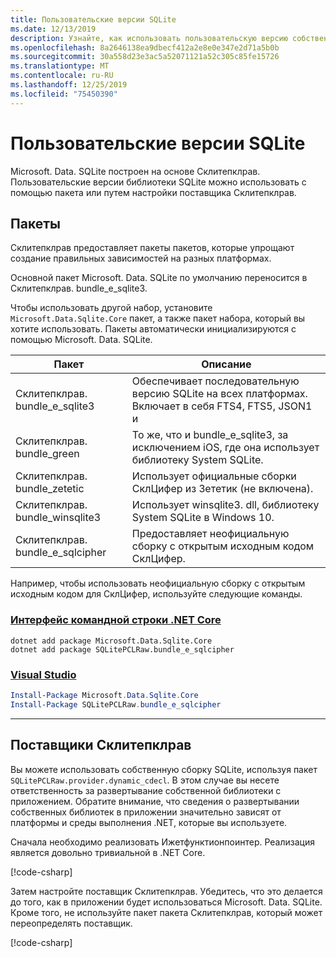 ```yaml
---
title: Пользовательские версии SQLite
ms.date: 12/13/2019
description: Узнайте, как использовать пользовательскую версию собственной библиотеки SQLite.
ms.openlocfilehash: 8a2646138ea9dbecf412a2e8e0e347e2d71a5b0b
ms.sourcegitcommit: 30a558d23e3ac5a52071121a52c305c85fe15726
ms.translationtype: MT
ms.contentlocale: ru-RU
ms.lasthandoff: 12/25/2019
ms.locfileid: "75450390"
---
```

# <a name="custom-sqlite-versions"></a>Пользовательские версии SQLite

Microsoft. Data. SQLite построен на основе Склитепклрав. Пользовательские версии библиотеки SQLite можно использовать с помощью пакета или путем настройки поставщика Склитепклрав.

## <a name="bundles"></a>Пакеты

Склитепклрав предоставляет пакеты пакетов, которые упрощают создание правильных зависимостей на разных платформах.

Основной пакет Microsoft. Data. SQLite по умолчанию переносится в Склитепклрав. bundle_e_sqlite3.

Чтобы использовать другой набор, установите `Microsoft.Data.Sqlite.Core` пакет, а также пакет набора, который вы хотите использовать. Пакеты автоматически инициализируются с помощью Microsoft. Data. SQLite.

| Пакет | Описание |
| --- | --- |
| Склитепклрав. bundle_e_sqlite3 | Обеспечивает последовательную версию SQLite на всех платформах. Включает в себя FTS4, FTS5, JSON1 и | Расширения дерева R *. Это значение по умолчанию. |
| Склитепклрав. bundle_green | То же, что и bundle_e_sqlite3, за исключением iOS, где она использует библиотеку System SQLite. |
| Склитепклрав. bundle_zetetic | Использует официальные сборки СклЦифер из Зететик (не включена). |
| Склитепклрав. bundle_winsqlite3 | Использует winsqlite3. dll, библиотеку System SQLite в Windows 10. |
| Склитепклрав. bundle_e_sqlcipher | Предоставляет неофициальную сборку с открытым исходным кодом СклЦифер. |

Например, чтобы использовать неофициальную сборку с открытым исходным кодом для СклЦифер, используйте следующие команды.

### <a name="net-core-clitabnetcore-cli"></a>[Интерфейс командной строки .NET Core](#tab/netcore-cli)

```dotnetcli
dotnet add package Microsoft.Data.Sqlite.Core
dotnet add package SQLitePCLRaw.bundle_e_sqlcipher
```

### <a name="visual-studiotabvisual-studio"></a>[Visual Studio](#tab/visual-studio)

``` PowerShell
Install-Package Microsoft.Data.Sqlite.Core
Install-Package SQLitePCLRaw.bundle_e_sqlcipher
```

---

## <a name="sqlitepclraw-providers"></a>Поставщики Склитепклрав

Вы можете использовать собственную сборку SQLite, используя пакет `SQLitePCLRaw.provider.dynamic_cdecl`. В этом случае вы несете ответственность за развертывание собственной библиотеки с приложением. Обратите внимание, что сведения о развертывании собственных библиотек в приложении значительно зависят от платформы и среды выполнения .NET, которые вы используете.

Сначала необходимо реализовать Ижетфунктионпоинтер. Реализация является довольно тривиальной в .NET Core.

[!code-csharp[](../../../../samples/snippets/standard/data/sqlite/SystemLibrarySample/Program.cs?name=snippet_NativeLibraryAdapter)]

Затем настройте поставщик Склитепклрав. Убедитесь, что это делается до того, как в приложении будет использоваться Microsoft. Data. SQLite. Кроме того, не используйте пакет пакета Склитепклрав, который может переопределять поставщик.

[!code-csharp[](../../../../samples/snippets/standard/data/sqlite/SystemLibrarySample/Program.cs?name=snippet_SetProvider)]
